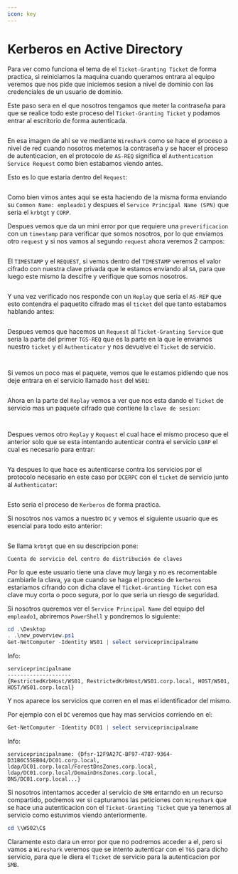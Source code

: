 ```yaml
---
icon: key
---
```


# Kerberos en Active Directory

Para ver como funciona el tema de el `Ticket-Granting Ticket` de forma practica, si reiniciamos la maquina cuando queramos entrara al equipo veremos que nos pide que iniciemos sesion a nivel de dominio con las credenciales de un usuario de dominio.

Este paso sera en el que nosotros tengamos que meter la contraseña para que se realice todo este proceso del `Ticket-Granting Ticket` y podamos entrar al escritorio de forma autenticada.

<figure><img src="../../../.gitbook/assets/image (129).png" alt=""><figcaption></figcaption></figure>

En esa imagen de ahi se ve mediante `Wireshark` como se hace el proceso a nivel de red cuando nosotros metemos la contraseña y se hacer el proceso de autenticacion, en el protocolo de `AS-REQ` significa el `Authentication Service Request` como bien estabamos viendo antes.

Esto es lo que estaria dentro del `Request`:

<figure><img src="../../../.gitbook/assets/image (130).png" alt=""><figcaption></figcaption></figure>

Como bien vimos antes aqui se esta haciendo de la misma forma enviando su `Common Name: empleado1` y despues el `Service Principal Name (SPN)` que seria el `krbtgt` y `CORP`.

Despues vemos que da un mini error por que requiere una `preverificacion` con un `timestamp` para verificar que somos nosotros, por lo que enviamos otro `request` y si nos vamos al segundo `request` ahora veremos 2 campos:

<figure><img src="../../../.gitbook/assets/image (131).png" alt=""><figcaption></figcaption></figure>

El `TIMESTAMP` y el `REQUEST`, si vemos dentro del `TIMESTAMP` veremos el valor cifrado con nuestra clave privada que le estamos enviando al `SA`, para que luego este mismo la descifre y verifique que somos nosotros.

<figure><img src="../../../.gitbook/assets/image (132).png" alt=""><figcaption></figcaption></figure>

Y una vez verificado nos responde con un `Replay` que seria el `AS-REP` que esto contendra el paquetito cifrado mas el `ticket` del que tanto estabamos hablando antes:

<figure><img src="../../../.gitbook/assets/image (133).png" alt=""><figcaption></figcaption></figure>

Despues vemos que hacemos un `Request` al `Ticket-Granting Service` que seria la parte del primer `TGS-REQ` que es la parte en la que le enviamos nuestro `ticket` y el `Authenticator` y nos devuelve el `Ticket` de servicio.

<figure><img src="../../../.gitbook/assets/image (134).png" alt=""><figcaption></figcaption></figure>

<figure><img src="../../../.gitbook/assets/image (135).png" alt=""><figcaption></figcaption></figure>

Si vemos un poco mas el paquete, vemos que le estamos pidiendo que nos deje entrara en el servicio llamado `host` del `WS01`:

<figure><img src="../../../.gitbook/assets/image (136).png" alt=""><figcaption></figcaption></figure>

Ahora en la parte del `Replay` vemos a ver que nos esta dando el `Ticket` de servicio mas un paquete cifrado que contiene la `clave de sesion`:

<figure><img src="../../../.gitbook/assets/image (137).png" alt=""><figcaption></figcaption></figure>

<figure><img src="../../../.gitbook/assets/image (138).png" alt=""><figcaption></figcaption></figure>

Despues vemos otro `Replay` y `Request` el cual hace el mismo proceso que el anterior solo que se esta intentando autenticar contra el servicio `LDAP` el cual es necesario para entrar:

<figure><img src="../../../.gitbook/assets/image (139).png" alt=""><figcaption></figcaption></figure>

Ya despues lo que hace es autenticarse contra los servicios por el protocolo necesario en este caso por `DCERPC` con el `ticket` de servicio junto al `Authenticator`:

<figure><img src="../../../.gitbook/assets/image (140).png" alt=""><figcaption></figcaption></figure>

Esto seria el proceso de `Kerberos` de forma practica.

Si nosotros nos vamos a nuestro `DC` y vemos el siguiente usuario que es esencial para todo esto anterior:

<figure><img src="../../../.gitbook/assets/image (141).png" alt=""><figcaption></figcaption></figure>

Se llama `krbtgt` que en su descripcion pone:

```
Cuenta de servicio del centro de distribución de claves
```

Por lo que este usuario tiene una clave muy larga y no es recomentable cambiarle la clava, ya que cuando se haga el proceso de `kerberos` estariamos cifrando con dicha clave el `Ticket-Granting Ticket` con esa clave muy corta o poco segura, por lo que seria un riesgo de seguridad.

Si nosotros queremos ver el `Service Principal Name` del equipo del `empleado1`, abriremos `PowerShell` y pondremos lo siguiente:

```powershell
cd .\Desktop
. .\new_powerview.ps1
Get-NetComputer -Identity WS01 | select serviceprincipalname
```

Info:

```
serviceprincipalname
--------------------
{RestrictedKrbHost/WS01, RestrictedKrbHost/WS01.corp.local, HOST/WS01, HOST/WS01.corp.local}
```

Y nos aparece los servicios que corren en el mas el identificador del mismo.

Por ejemplo con el `DC` veremos que hay mas servicios corriendo en el:

```powershell
Get-NetComputer -Identity DC01 | select serviceprincipalname
```

Info:

```
serviceprincipalname: {Dfsr-12F9A27C-BF97-4787-9364-D31B6C55EB04/DC01.corp.local,
ldap/DC01.corp.local/ForestDnsZones.corp.local,
ldap/DC01.corp.local/DomainDnsZones.corp.local, DNS/DC01.corp.local...}
```

Si nosotros intentamos acceder al servicio de `SMB` entarndo en un recurso compartido, podremos ver si capturamos las peticiones con `Wireshark` que se hace una autenticacion con el `Ticket-Granting Ticket` que ya tenemos al servicio como estuvimos viendo anteriormente.

```powershell
cd \\WS02\C$
```

Claramente esto dara un error por que no podremos acceder a el, pero si vamos a `Wireshark` veremos que se intento autenticar con el `TGS` para dicho servicio, para que le diera el `Ticket` de servicio para la autenticacion por `SMB`.
